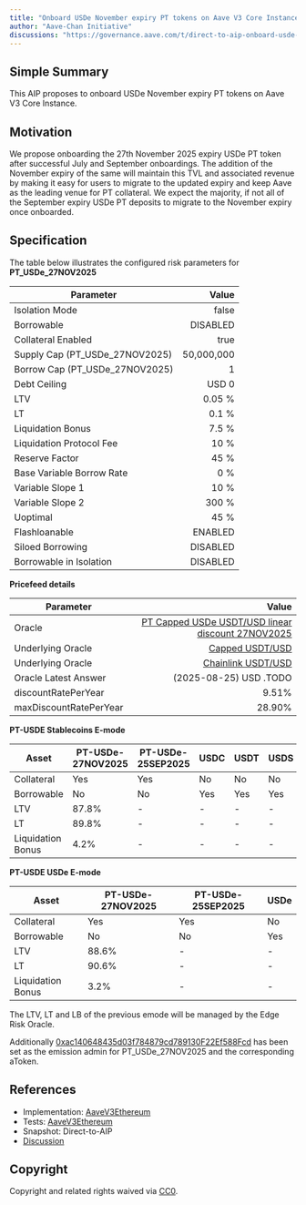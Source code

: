 ```yaml
---
title: "Onboard USDe November expiry PT tokens on Aave V3 Core Instance"
author: "Aave-Chan Initiative"
discussions: "https://governance.aave.com/t/direct-to-aip-onboard-usde-november-expiry-pt-tokens-on-aave-v3-core-instance/23013"
---
```


## Simple Summary

This AIP proposes to onboard USDe November expiry PT tokens on Aave V3 Core Instance.

## Motivation

We propose onboarding the 27th November 2025 expiry USDe PT token after successful July and September onboardings. The addition of the November expiry of the same will maintain this TVL and associated revenue by making it easy for users to migrate to the updated expiry and keep Aave as the leading venue for PT collateral. We expect the majority, if not all of the September expiry USDe PT deposits to migrate to the November expiry once onboarded.

## Specification

The table below illustrates the configured risk parameters for **PT_USDe_27NOV2025**

| Parameter                      |      Value |
| ------------------------------ | ---------: |
| Isolation Mode                 |      false |
| Borrowable                     |   DISABLED |
| Collateral Enabled             |       true |
| Supply Cap (PT_USDe_27NOV2025) | 50,000,000 |
| Borrow Cap (PT_USDe_27NOV2025) |          1 |
| Debt Ceiling                   |      USD 0 |
| LTV                            |     0.05 % |
| LT                             |      0.1 % |
| Liquidation Bonus              |      7.5 % |
| Liquidation Protocol Fee       |       10 % |
| Reserve Factor                 |       45 % |
| Base Variable Borrow Rate      |        0 % |
| Variable Slope 1               |       10 % |
| Variable Slope 2               |      300 % |
| Uoptimal                       |       45 % |
| Flashloanable                  |    ENABLED |
| Siloed Borrowing               |   DISABLED |
| Borrowable in Isolation        |   DISABLED |

**Pricefeed details**

| Parameter              |                                                                                         Value |
| ---------------------- | --------------------------------------------------------------------------------------------: |
| Oracle                 |        [PT Capped USDe USDT/USD linear discount 27NOV2025](https://etherscan.io/address/TODO) |
| Underlying Oracle      |    [Capped USDT/USD](https://etherscan.io/address/0x260326c220E469358846b187eE53328303Efe19C) |
| Underlying Oracle      | [Chainlink USDT/USD](https://etherscan.io/address/0x3E7d1eAB13ad0104d2750B8863b489D65364e32D) |
| Oracle Latest Answer   |                                                                        (2025-08-25) USD .TODO |
| discountRatePerYear    |                                                                                         9.51% |
| maxDiscountRatePerYear |                                                                                        28.90% |

**PT-USDE Stablecoins E-mode**

| **Asset**         | **PT-USDe-27NOV2025** | **PT-USDe-25SEP2025** | **USDC** | **USDT** | **USDS** | **USDe** | **USDtb** |
| ----------------- | --------------------- | --------------------- | -------- | -------- | -------- | -------- | --------- |
| Collateral        | Yes                   | Yes                   | No       | No       | No       | No       | No        |
| Borrowable        | No                    | No                    | Yes      | Yes      | Yes      | Yes      | Yes       |
| LTV               | 87.8%                 | -                     | -        | -        | -        | -        | -         |
| LT                | 89.8%                 | -                     | -        | -        | -        | -        | -         |
| Liquidation Bonus | 4.2%                  | -                     | -        | -        | -        | -        | -         |

**PT-USDE USDe E-mode**

| **Asset**         | **PT-USDe-27NOV2025** | **PT-USDe-25SEP2025** | **USDe** |
| ----------------- | --------------------- | --------------------- | -------- |
| Collateral        | Yes                   | Yes                   | No       |
| Borrowable        | No                    | No                    | Yes      |
| LTV               | 88.6%                 | -                     | -        |
| LT                | 90.6%                 | -                     | -        |
| Liquidation Bonus | 3.2%                  | -                     | -        |

The LTV, LT and LB of the previous emode will be managed by the Edge Risk Oracle.

Additionally [0xac140648435d03f784879cd789130F22Ef588Fcd](https://etherscan.io/address/0xac140648435d03f784879cd789130F22Ef588Fcd) has been set as the emission admin for PT_USDe_27NOV2025 and the corresponding aToken.

## References

- Implementation: [AaveV3Ethereum](https://github.com/bgd-labs/aave-proposals-v3/blob/main/src/20250829_AaveV3Ethereum_OnboardUSDeNovemberExpiryPTTokensOnAaveV3CoreInstance/AaveV3Ethereum_OnboardUSDeNovemberExpiryPTTokensOnAaveV3CoreInstance_20250829.sol)
- Tests: [AaveV3Ethereum](https://github.com/bgd-labs/aave-proposals-v3/blob/main/src/20250829_AaveV3Ethereum_OnboardUSDeNovemberExpiryPTTokensOnAaveV3CoreInstance/AaveV3Ethereum_OnboardUSDeNovemberExpiryPTTokensOnAaveV3CoreInstance_20250829.t.sol)
- Snapshot: Direct-to-AIP
- [Discussion](https://governance.aave.com/t/direct-to-aip-onboard-usde-november-expiry-pt-tokens-on-aave-v3-core-instance/23013)

## Copyright

Copyright and related rights waived via [CC0](https://creativecommons.org/publicdomain/zero/1.0/).
